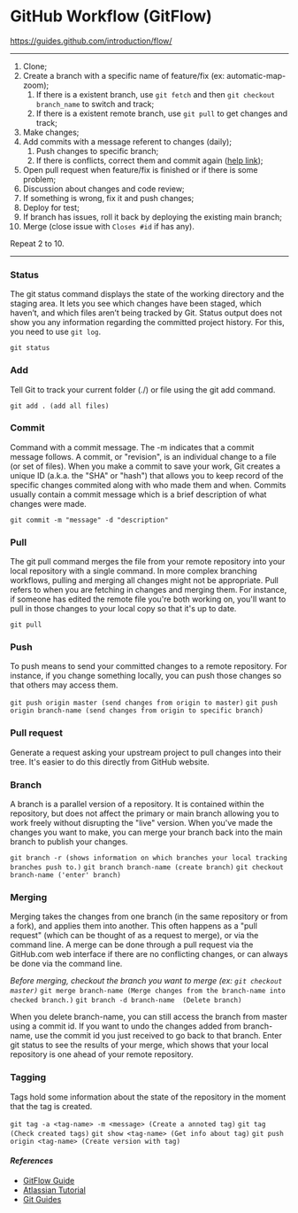 # GitHub Workflow (GitFlow)
https://guides.github.com/introduction/flow/

---

1. Clone;
1. Create a branch with a specific name of feature/fix (ex: automatic-map-zoom);
   1. If there is a existent branch, use `git fetch` and then `git checkout branch_name` to switch and track;
   1. If there is a existent remote branch, use `git pull` to get changes and track;
1. Make changes;
1. Add commits with a message referent to changes (daily);
   1. Push changes to specific branch;
   1. If there is conflicts, correct them and commit again ([help link](https://docs.github.com/pt/free-pro-team@latest/github/collaborating-with-issues-and-pull-requests/resolving-a-merge-conflict-using-the-command-line));
1. Open pull request when feature/fix is finished or if there is some problem;
1. Discussion about changes and code review;
1. If something is wrong, fix it and push changes;
1. Deploy for test;
1. If branch has issues, roll it back by deploying the existing main branch;
1. Merge (close issue with `Closes #id` if has any).

Repeat 2 to 10.

---

### Status
The git status command displays the state of the working directory and the staging area. It lets you see which changes have been staged, which haven’t, and which files aren’t being tracked by Git. Status output does not show you any information regarding the committed project history. For this, you need to use `git log`.

`git status`

### Add
Tell Git to track your current folder (./) or file using the git add command.

`git add . (add all files)`

### Commit
Command with a commit message. The -m indicates that a commit message follows. A commit, or "revision", is an individual change to a file (or set of files). When you make a commit to save your work, Git creates a unique ID (a.k.a. the "SHA" or "hash") that allows you to keep record of the specific changes commited along with who made them and when. Commits usually contain a commit message which is a brief description of what changes were made.

`git commit -m "message" -d "description"`

### Pull
The git pull command merges the file from your remote repository into your local repository with a single command. In more complex branching workflows, pulling and merging all changes might not be appropriate. Pull refers to when you are fetching in changes and merging them. For instance, if someone has edited the remote file you're both working on, you'll want to pull in those changes to your local copy so that it's up to date.

`git pull`

### Push
To push means to send your committed changes to a remote repository. For instance, if you change something locally, you can push those changes so that others may access them.

`git push origin master (send changes from origin to master)`
`git push origin branch-name (send changes from origin to specific branch)`

### Pull request
Generate a request asking your upstream project to pull changes into their tree. It's easier to do this directly from GitHub website.

### Branch
A branch is a parallel version of a repository. It is contained within the repository, but does not affect the primary or main branch allowing you to work freely without disrupting the "live" version. When you've made the changes you want to make, you can merge your branch back into the main branch to publish your changes.

`git branch -r (shows information on which branches your local tracking branches push to.)`
`git branch branch-name (create branch)`
`git checkout branch-name ('enter' branch)`

### Merging
Merging takes the changes from one branch (in the same repository or from a fork), and applies them into another. This often happens as a "pull request" (which can be thought of as a request to merge), or via the command line. A merge can be done through a pull request via the GitHub.com web interface if there are no conflicting changes, or can always be done via the command line.

*Before merging, checkout the branch you want to merge (ex: `git checkout master)`*
`git merge branch-name (Merge changes from the branch-name into checked branch.)`
`git branch -d branch-name  (Delete branch)`

When you delete branch-name, you can still access the branch from master using a commit id. If you want to undo the changes added from branch-name, use the commit id you just received to go back to that branch. Enter git status to see the results of your merge, which shows that your local repository is one ahead of your remote repository.

### Tagging
Tags hold some information about the state of the repository in the moment that the tag is created.

`git tag -a <tag-name> -m <message> (Create a annoted tag)`
`git tag (Check created tags)`
`git show <tag-name> (Get info about tag)`
`git push origin <tag-name> (Create version with tag)`

#### *References*
- [GitFlow Guide](https://guides.github.com/introduction/flow/)
- [Atlassian Tutorial](https://www.atlassian.com/git/tutorials)
- [Git Guides](https://github.com/git-guides/)
